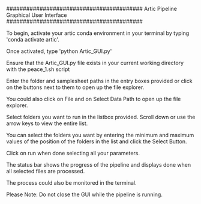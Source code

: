 #########################################
Artic Pipeline Graphical User Interface
#########################################

To begin, activate your artic conda environment in your terminal by typing 'conda activate artic'.

Once activated, type 'python Artic_GUI.py'

Ensure that the Artic_GUI.py file exists in your current working directory with the peace_1.sh script

Enter the folder and samplesheet paths in the entry boxes provided or click on the buttons next to them to open up the file explorer.

You could also click on File and on Select Data Path to open up the file explorer.

Select folders you want to run in the listbox provided. Scroll down or use the arrow keys to view the entire list.

You can select the folders you want by entering the minimum and maximum values of the position of the folders in the list and click the Select Button.

Click on run when done selecting all your parameters.

The status bar shows the progress of the pipeline and displays done when all selected files are processed.

The process could also be monitored in the terminal.

Please Note: Do not close the GUI while the pipeline is running.
